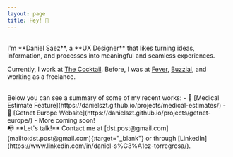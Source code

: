 ```yaml
---
layout: page
title: Hey! 👋
---
```



<br>
I'm **Daniel Sáez**, a **UX Designer** that likes turning ideas, information, and processes into meaningful and seamless experiences.


Currently, I work at [The Cocktail](https://the-cocktail.com/en). Before, I was at [Fever](https://feverup.com/), [Buzzial](https://buzzial.com/), and working as a freelance.

<br>
Below you can see a summary of some of my recent works:
- 🏥 [Medical Estimate Feature](https://danielszt.github.io/projects/medical-estimates/)
- 💸 [Getnet Europe Website](https://danielszt.github.io/projects/getnet-europe/)
- More coming soon!

<br>
📭 **Let's talk!** Contact me at [dst.post@gmail.com](mailto:dst.post@gmail.com){:target="_blank"} or through [LinkedIn](https://www.linkedin.com/in/daniel-s%C3%A1ez-torregrosa/).


